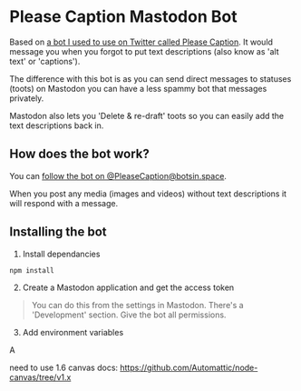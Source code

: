 # Please Caption Mastodon Bot

Based on [a bot I used to use on Twitter called Please Caption](https://twitter.com/pleasecaption). It would message you when you forgot to put text descriptions (also know as 'alt text' or 'captions').

The difference with this bot is as you can send direct messages to statuses (toots) on Mastodon you can have a less spammy bot that messages privately.

Mastodon also lets you 'Delete & re-draft' toots so you can easily add the text descriptions back in.

## How does the bot work?

You can [follow the bot on @PleaseCaption@botsin.space](https://botsin.space/@PleaseCaption).

When you post any media (images and videos) without text descriptions it will respond with a message.

## Installing the bot

1. Install dependancies

```bash
npm install
```

2. Create a Mastodon application and get the access token
> You can do this from the settings in Mastodon. There's a 'Development' section. Give the bot all permissions.


3. Add environment variables

A


need to use 1.6 canvas docs: https://github.com/Automattic/node-canvas/tree/v1.x